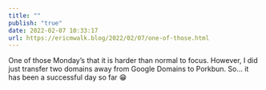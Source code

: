 ```yaml
---
title: ""
publish: "true"
date: 2022-02-07 10:33:17
url: https://ericmwalk.blog/2022/02/07/one-of-those.html
---
```


One of those Monday’s that it is harder than normal to focus. However, I did just transfer two domains away from Google Domains to Porkbun. So… it has been a successful day so far 😁